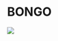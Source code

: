 # BONGO
<img src="https://media.discordapp.net/attachments/512523084683673610/884262295528677466/Bongo.gif">
